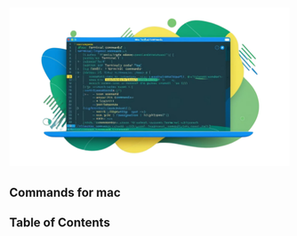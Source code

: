# ![mac command - 2025 ](/Assets/images/mac-commands-line.png)

## Commands for mac

## Table of Contents
